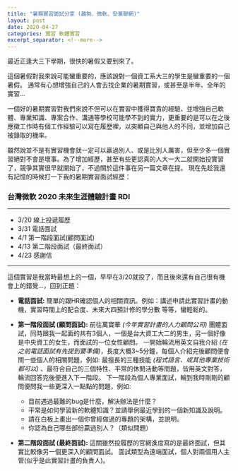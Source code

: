 ```yaml
---
title: "暑期實習面試分享 (趨勢、微軟、安華聯網)"
layout: post
date: 2020-04-27
categories: 實習 軟體實習
excerpt_separator: <!--more-->
---
```

最近正逢大三下學期，很快的暑假又要到來了。

這個暑假對我來說可能蠻重要的，應該說對一個資工系大三的學生是蠻重要的一個暑假。
通常有心想增強自己的人會去找企業的暑期實習，或甚至是半年、全年的實習...
<!--more-->

一個好的暑期實習對我們來說不但可以在實習中獲得寶貴的經驗、並增強自己軟體、專業知識、專案合作、溝通等學校可能學不到的實力，更重要的是可以在之後應徵工作時有個工作經驗可以寫在履歷裡，以突顯自己與他人的不同，並增加自己被錄取的機率。

雖然說並不是有實習機會就一定可以贏過別人、或是比別人厲害，但至少多一個實習絕對不會是壞事。為了增加經歷，甚至有些更認真的人大一大二就開始投實習了，競爭其實很早就開始了，不過關於這件事在另一篇文章在提。
現在先趁我還有記憶的時候打一下我的暑期實習面試經歷：

### 台灣微軟 2020 未來生涯體驗計畫 RDI 
---
- 3/20 線上投遞履歷
- 3/31 電話面試
- 4/1  第一階段面試(顧問面試)
- 4/13 第二階段面試（最終面試）
- 4/23 感謝信

----
這個實習是我當時最想上的一個，早早在3/20就投了，而且後來還有自己很有機會上的錯覺...，回到正題：
- **電話面試:** 簡單的跟HR確認個人的相關資訊。例如：講述申請此實習計畫的動機，實習時間上的配合度、未來大四預計修的學分數
等等，蠻輕鬆的。

- **第一階段面試 (顧問面試):** 前往萬寶華 *(今年實習計畫的人力顧問公司)* 團體面試，同時跟我一起面的共有3個人，一個是台大資工大二的男生，另一個好像是中央資工的女生，而面試的一位女性顧問。
一開始輪流用英文自我介紹 *(在之前電話面試有先提到要準備)*，長度大概3~5分鐘，每個人介紹完後顧問便會問一些個人的相關問題，例如: 最擅長的三種技能 *(程式語言、或其他專業技術都可以)* 、最符合自己的三個特性、平常的休閒活動等問題，皆用英文對答，輪流回答完後便進入下一階段。
下一階段為個人專業面試，輪到我時剛剛的顧問便問我一些更深入一點點的問題，例如:
    - 目前遇過最難的bug是什麼，解決辦法是什麼？ 
    - 平常是如何學習新的軟體知識？並請舉例最近學到的一個新知識及說明。
    - 請在白板上畫出一個你曾經做過的專題的架構，並說明。
    - 你認為自己哪些部份贏過別人？（類似問題）


- **第二階段面試 (最終面試):** 這關雖然投履歷的官網進度寫的是最終面試，但其實比較像另一個更深入的顧問面試。
面試類型為遠端面試，個人對兩個用人主管(似乎是此實習計畫的負責人)。
